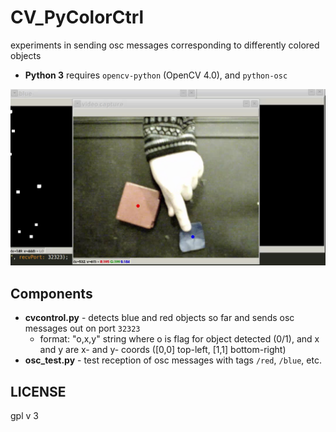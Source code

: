 # CV_PyColorCtrl
experiments in sending osc messages corresponding to differently colored objects

- **Python 3** requires `opencv-python` (OpenCV 4.0), and `python-osc`

[![cv_pycolorctrl demo](cv_pycolorctrl_1-16-19.png)](https://youtu.be/Qr1cq7uNvM4 "demo")



## Components
- **cvcontrol.py** - detects blue and red objects so far and sends osc messages out on port `32323`
  - format: "o,x,y" string where o is flag for object detected (0/1), and x and y are x- and y- coords ([0,0] top-left, [1,1] bottom-right)
- **osc_test.py** - test reception of osc messages with tags `/red`, `/blue`, etc.

## LICENSE
gpl v 3

